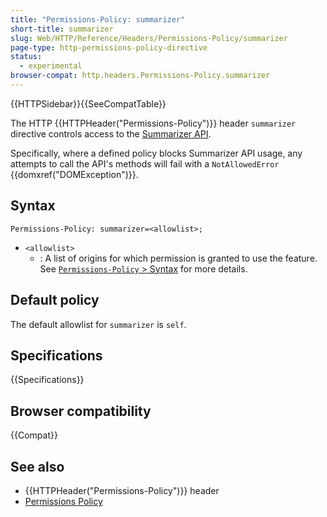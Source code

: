 ```yaml
---
title: "Permissions-Policy: summarizer"
short-title: summarizer
slug: Web/HTTP/Reference/Headers/Permissions-Policy/summarizer
page-type: http-permissions-policy-directive
status:
  - experimental
browser-compat: http.headers.Permissions-Policy.summarizer
---
```


{{HTTPSidebar}}{{SeeCompatTable}}

The HTTP {{HTTPHeader("Permissions-Policy")}} header `summarizer` directive controls access to the [Summarizer API](/en-US/docs/Web/API/Summarizer_API).

Specifically, where a defined policy blocks Summarizer API usage, any attempts to call the API's methods will fail with a `NotAllowedError` {{domxref("DOMException")}}.

## Syntax

```http
Permissions-Policy: summarizer=<allowlist>;
```

- `<allowlist>`
  - : A list of origins for which permission is granted to use the feature. See [`Permissions-Policy` > Syntax](/en-US/docs/Web/HTTP/Reference/Headers/Permissions-Policy#syntax) for more details.

## Default policy

The default allowlist for `summarizer` is `self`.

## Specifications

{{Specifications}}

## Browser compatibility

{{Compat}}

## See also

- {{HTTPHeader("Permissions-Policy")}} header
- [Permissions Policy](/en-US/docs/Web/HTTP/Guides/Permissions_Policy)
